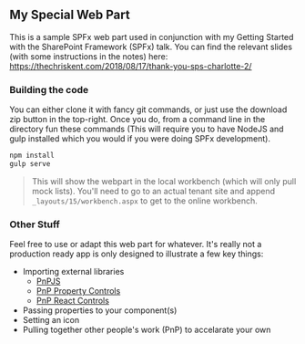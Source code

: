 ## My Special Web Part

This is a sample SPFx web part used in conjunction with my Getting Started with the SharePoint Framework (SPFx) talk. You can find the relevant slides (with some instructions in the notes) here: https://thechriskent.com/2018/08/17/thank-you-sps-charlotte-2/

### Building the code

You can either clone it with fancy git commands, or just use the download zip button in the top-right. Once you do, from a command line in the directory fun these commands (This will require you to have NodeJS and gulp installed which you would if you were doing SPFx development).

```bash
npm install
gulp serve
```

> This will show the webpart in the local workbench (which will only pull mock lists). You'll need to go to an actual tenant site and append `_layouts/15/workbench.aspx` to get to the online workbench.

### Other Stuff

Feel free to use or adapt this web part for whatever. It's really not a production ready app is only designed to illustrate a few key things:

- Importing external libraries
  - [PnPJS](https://pnp.github.io/pnpjs/)
  - [PnP Property Controls](https://sharepoint.github.io/sp-dev-fx-property-controls/)
  - [PnP React Controls](https://sharepoint.github.io/sp-dev-fx-controls-react/)
- Passing properties to your component(s)
- Setting an icon
- Pulling together other people's work (PnP) to accelarate your own
